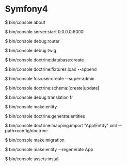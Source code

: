 # Symfony4
$ bin/console about

$ bin/console server:start 0.0.0.0:8000

$ bin/console debug:router

$ bin/console debug:twig

$ bin/console doctrine:database:create

$ bin/console doctrine:fixtures:load --append

$ bin/console fos:user:create --super-admin

$ bin/console doctrine:schema:[create|update]

$ bin/console debug:translation fr


$ bin/console make:entity

$ bin/console doctrine:generate:entities

$ bin/console doctrine:mapping:import "App\Entity" xml --path=config/doctrine

$ bin/console make:migration

$ bin/console make:entity --regenerate App

$ bin/console assets:install